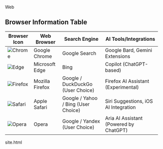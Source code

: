  Web
  </style>
</head>
<body>

<h2>Browser Information Table</h2>

<table>
  <thead>
    <tr>
      <th>Browser Icon</th>
      <th>Web Browser</th>
      <th>Search Engine</th>
      <th>AI Tools/Integrations</th>
    </tr>
  </thead>
  <tbody>
    <tr>
      <td><img src="https://upload.wikimedia.org/wikipedia/commons/8/87/Google_Chrome_icon_%282023%29.svg" alt="Chrome"></td>
      <td>Google Chrome</td>
      <td>Google Search</td>
      <td>Google Bard, Gemini Extensions</td>
    </tr>
    <tr>
      <td><img src="https://upload.wikimedia.org/wikipedia/commons/5/52/Microsoft_Edge_logo_%282019%29.svg" alt="Edge"></td>
      <td>Microsoft Edge</td>
      <td>Bing</td>
      <td>Copilot (ChatGPT-based)</td>
    </tr>
    <tr>
      <td><img src="https://upload.wikimedia.org/wikipedia/commons/7/7e/Mozilla_Firefox_Logo_2021.svg" alt="Firefox"></td>
      <td>Mozilla Firefox</td>
      <td>Google / DuckDuckGo (User Choice)</td>
      <td>Firefox AI Assistant (Experimental)</td>
    </tr>
    <tr>
      <td><img src="https://upload.wikimedia.org/wikipedia/commons/f/f1/Safari_browser_logo.svg" alt="Safari"></td>
      <td>Apple Safari</td>
      <td>Google / Yahoo / Bing (User Choice)</td>
      <td>Siri Suggestions, iOS AI Integration</td>
    </tr>
    <tr>
      <td><img src="https://upload.wikimedia.org/wikipedia/commons/e/e2/Opera_2015_icon.svg" alt="Opera"></td>
      <td>Opera</td>
      <td>Google / Yandex (User Choice)</td>
      <td>Aria AI Assistant (Powered by ChatGPT)</td>
    </tr>
  </tbody>
</table>

</body>
</html>site.html

